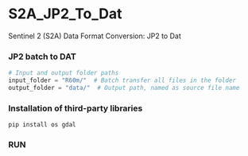 # S2A_JP2_To_Dat
Sentinel 2 (S2A) Data Format Conversion: JP2 to Dat


### JP2 batch to DAT

```python
# Input and output folder paths
input_folder = "R60m/"  # Batch transfer all files in the folder
output_folder = "data/"  # Output path, named as source file name
```



### Installation of third-party libraries

```
pip install os gdal
```



### RUN
